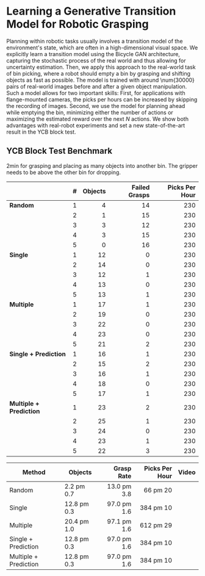 # Learning a Generative Transition Model for Robotic Grasping

Planning within robotic tasks usually involves a transition model of the environment's state, which are often in a high-dimensional visual space. We explicitly learn a transition model using the Bicycle GAN architecture, capturing the stochastic process of the real world and thus allowing for uncertainty estimation. Then, we apply this approach to the real-world task of bin picking, where a robot should empty a bin by grasping and shifting objects as fast as possible. The model is trained with around \num{30000} pairs of real-world images before and after a given object manipulation. Such a model allows for two important skills: First, for applications with flange-mounted cameras, the picks per hours can be increased by skipping the recording of images. Second, we use the model for planning ahead while emptying the bin, minimizing either the number of actions or maximizing the estimated reward over the next $N$ actions. We show both advantages with real-robot experiments and set a new state-of-the-art result in the YCB block test.


## YCB Block Test Benchmark

2min for grasping and placing as many objects into another bin. The gripper needs to be above the other bin for dropping.

|            | #  | Objects  | Failed Grasps  | Picks Per Hour  |
|------------|----|---------:|---------------:|----------------:|
| **Random** |  1 |      4  |             14  |          230    |
|            |  2 |      1  |             15  |          230    |
|            |  3 |      3  |             12  |          230    |
|            |  4 |      3  |             15  |          230    |
|            |  5 |      0  |             16  |          230    |
| **Single** |  1 |      12  |             0  |          230    |
|            |  2 |      14  |             0  |          230    |
|            |  3 |      12  |             1  |          230    |
|            |  4 |      13  |             0  |          230    |
|            |  5 |      13  |             1  |          230    |
| **Multiple** |  1 |      17  |             1  |          230    |
|            |  2 |      19  |             0  |          230    |
|            |  3 |      22  |             0  |          230    |
|            |  4 |      23  |             0  |          230    |
|            |  5 |      21  |             2  |          230    |
| **Single + Prediction** |  1 |      16  |             1  |          230    |
|            |  2 |      15  |             2  |          230    |
|            |  3 |      16  |             1  |          230    |
|            |  4 |      18  |             0  |          230    |
|            |  5 |      17  |             1  |          230    |
| **Multiple + Prediction** |  1 |      23  |             2  |          230    |
|            |  2 |      25  |             1  |          230    |
|            |  3 |      24  |             0  |          230    |
|            |  4 |      23  |             1  |          230    |
|            |  5 |      22  |             3  |          230    |


| Method    | Objects     | Grasp Rate   | Picks Per Hour | Video   |
|-----------|-------------|-------------:|---------------:|--------:|
| Random    |  2.2 pm 0.7 |  13.0 pm 3.8 |       66 pm 20 |         |
| Single    | 12.8 pm 0.3 |  97.0 pm 1.6 |      384 pm 10 |         |
| Multiple  | 20.4 pm 1.0 |  97.1 pm 1.6 |      612 pm 29 |         |
| Single + Prediction | 12.8 pm 0.3 |  97.0 pm 1.6 |      384 pm 10 |         |
| Multiple + Prediction | 12.8 pm 0.3 |  97.0 pm 1.6 |      384 pm 10 |         |
